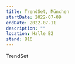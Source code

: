 ```yaml
---
title: TrendSet, München
startDate: 2022-07-09
endDate: 2022-07-11
description: ""
location: Halle B2
stand: B16
---
```

TrendSet